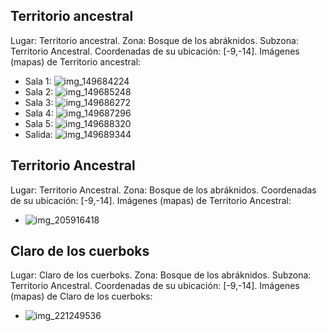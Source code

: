 ## Territorio ancestral
Lugar: Territorio ancestral.
Zona: Bosque de los abráknidos.
Subzona: Territorio Ancestral.
Coordenadas de su ubicación: [-9,-14].
Imágenes (mapas) de Territorio ancestral:
- Sala 1: ![img_149684224](https://media.discordapp.net/attachments/1115311447145193482/1115328581896261662/149684224.jpg)
- Sala 2: ![img_149685248](https://media.discordapp.net/attachments/1115311447145193482/1115328601290702920/149685248.jpg)
- Sala 3: ![img_149686272](https://media.discordapp.net/attachments/1115311447145193482/1115328603077496852/149686272.jpg)
- Sala 4: ![img_149687296](https://media.discordapp.net/attachments/1115311447145193482/1115328604751011870/149687296.jpg)
- Sala 5: ![img_149688320](https://media.discordapp.net/attachments/1115311447145193482/1115328606533599242/149688320.jpg)
- Salida: ![img_149689344](https://media.discordapp.net/attachments/1115311447145193482/1115328608060317706/149689344.jpg)

## Territorio Ancestral
Lugar: Territorio Ancestral.
Zona: Bosque de los abráknidos.
Coordenadas de su ubicación: [-9,-14].
Imágenes (mapas) de Territorio Ancestral:
- ![img_205916418](https://media.discordapp.net/attachments/1115311447145193482/1115348273864122448/205916418.jpg)

## Claro de los cuerboks
Lugar: Claro de los cuerboks.
Zona: Bosque de los abráknidos.
Subzona: Territorio Ancestral.
Coordenadas de su ubicación: [-9,-14].
Imágenes (mapas) de Claro de los cuerboks:
- ![img_221249536](https://media.discordapp.net/attachments/1115311447145193482/1115354312340689006/221249536.jpg)